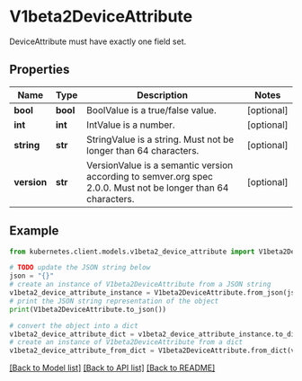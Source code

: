 # V1beta2DeviceAttribute

DeviceAttribute must have exactly one field set.

## Properties

Name | Type | Description | Notes
------------ | ------------- | ------------- | -------------
**bool** | **bool** | BoolValue is a true/false value. | [optional] 
**int** | **int** | IntValue is a number. | [optional] 
**string** | **str** | StringValue is a string. Must not be longer than 64 characters. | [optional] 
**version** | **str** | VersionValue is a semantic version according to semver.org spec 2.0.0. Must not be longer than 64 characters. | [optional] 

## Example

```python
from kubernetes.client.models.v1beta2_device_attribute import V1beta2DeviceAttribute

# TODO update the JSON string below
json = "{}"
# create an instance of V1beta2DeviceAttribute from a JSON string
v1beta2_device_attribute_instance = V1beta2DeviceAttribute.from_json(json)
# print the JSON string representation of the object
print(V1beta2DeviceAttribute.to_json())

# convert the object into a dict
v1beta2_device_attribute_dict = v1beta2_device_attribute_instance.to_dict()
# create an instance of V1beta2DeviceAttribute from a dict
v1beta2_device_attribute_from_dict = V1beta2DeviceAttribute.from_dict(v1beta2_device_attribute_dict)
```
[[Back to Model list]](../README.md#documentation-for-models) [[Back to API list]](../README.md#documentation-for-api-endpoints) [[Back to README]](../README.md)


